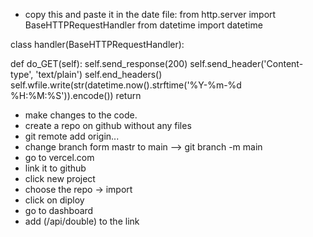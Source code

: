- copy this and paste it in the date file:
from http.server import BaseHTTPRequestHandler
from datetime import datetime

class handler(BaseHTTPRequestHandler):

  def do_GET(self):
    self.send_response(200)
    self.send_header('Content-type', 'text/plain')
    self.end_headers()
    self.wfile.write(str(datetime.now().strftime('%Y-%m-%d %H:%M:%S')).encode())
    return

- make changes to the code.
- create a repo on github without any files
- git remote add origin...
- change branch form mastr to main --> git branch -m main
- go to vercel.com
- link it to github
- click new project
- choose the repo -> import
- click on diploy
- go to dashboard
- add (/api/double) to the link
